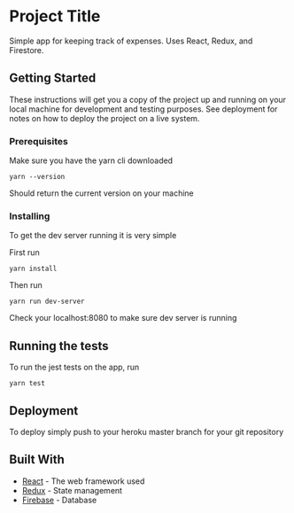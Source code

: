 # Project Title

Simple app for keeping track of expenses. Uses React, Redux, and Firestore.

## Getting Started

These instructions will get you a copy of the project up and running on your local machine for development and testing purposes. See deployment for notes on how to deploy the project on a live system.

### Prerequisites

Make sure you have the yarn cli downloaded

```
yarn --version
```
Should return the current version on your machine
### Installing

To get the dev server running it is very simple

First run

```
yarn install
```

Then run

```
yarn run dev-server
```

Check your localhost:8080 to make sure dev server is running

## Running the tests

To run the jest tests on the app, run

```
yarn test
```



## Deployment

To deploy simply push to your heroku master branch for your git repository

## Built With

* [React](https://reactjs.org/) - The web framework used
* [Redux](https://redux.js.org/) - State management
* [Firebase](https://firebase.google.com/) - Database

